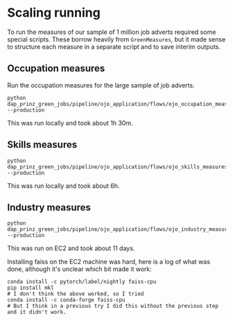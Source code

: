 # Scaling running

To run the measures of our sample of 1 million job adverts required some special scripts. These borrow heavily from `GreenMeasures`, but it made sense to structure each measure in a separate script and to save interim outputs.

## Occupation measures

Run the occupation measures for the large sample of job adverts.

```
python dap_prinz_green_jobs/pipeline/ojo_application/flows/ojo_occupation_measures.py --production

```

This was run locally and took about 1h 30m.

## Skills measures

```
python dap_prinz_green_jobs/pipeline/ojo_application/flows/ojo_skills_measures.py --production

```

This was run locally and took about 6h.

## Industry measures

```
python dap_prinz_green_jobs/pipeline/ojo_application/flows/ojo_industry_measures.py --production

```

This was run on EC2 and took about 11 days.

Installing faiss on the EC2 machine was hard, here is a log of what was done, although it's unclear which bit made it work:

```
conda install -c pytorch/label/nightly faiss-cpu
pip install mkl
# I don't think the above worked, so I tried
conda install -c conda-forge faiss-cpu
# But I think in a previous try I did this without the previous step and it didn't work.
```
